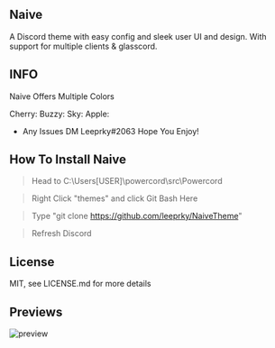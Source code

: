 ## Naive
A Discord theme with easy config and sleek user UI and design. With support for multiple clients & glasscord.

## INFO

Naive Offers Multiple Colors

Cherry: 
Buzzy:
Sky:
Apple:

- Any Issues DM Leeprky#2063
  Hope You Enjoy!

## How To Install Naive

> Head to C:\Users\[USER]\powercord\src\Powercord

> Right Click "themes" and click Git Bash Here

> Type "git clone https://github.com/leeprky/NaiveTheme"

> Refresh Discord

## License

MIT, see LICENSE.md for more details

## Previews

![preview](./previews/naive1.png.jpg.png)
